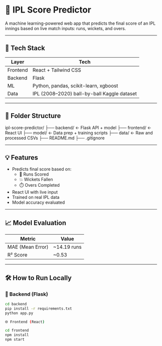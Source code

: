 # 🏏 IPL Score Predictor

A machine learning-powered web app that predicts the final score of an IPL innings based on live match inputs: runs, wickets, and overs.

---

## 🚀 Tech Stack

| Layer     | Tech                      |
|-----------|---------------------------|
| Frontend  | React + Tailwind CSS      |
| Backend   | Flask           |
| ML        | Python, pandas, scikit-learn, xgboost |
| Data      | IPL (2008–2020) ball-by-ball Kaggle dataset |

---

## 📂 Folder Structure

ipl-score-predictor/
├── backend/ ← Flask API + model
├── frontend/ ← React UI
├── model/ ← Data prep + training scripts
├── data/ ← Raw and processed CSVs
├── README.md
├── .gitignore

---

## 💡 Features

- Predicts final score based on:
  - 🏃 Runs Scored
  - 💥 Wickets Fallen
  - ⏱️ Overs Completed
- React UI with live input
- Trained on real IPL data
- Model accuracy evaluated

---

## 📈 Model Evaluation

| Metric             | Value         |
|--------------------|---------------|
| MAE (Mean Error)   | ~14.19 runs     |
| R² Score           | ~0.53         |

---

## 🛠 How to Run Locally

### 🧠 Backend (Flask)
```bash
cd backend
pip install -r requirements.txt
python app.py

🌐 Frontend (React)

cd frontend
npm install
npm start
